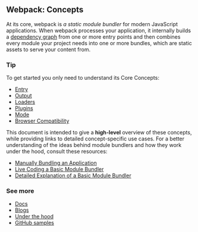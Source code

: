 ## Webpack: Concepts
At its core, webpack is *a static module bundler* for modern JavaScript applications. When webpack processes your application, it internally builds a [dependency graph](https://webpack.js.org/concepts/dependency-graph/) from one or more entry points and then combines every module your project needs into one or more bundles, which are static assets to serve your content from.

### Tip
To get started you only need to understand its Core Concepts:

- [Entry](https://webpack.js.org/concepts/#entry)
- [Output](https://webpack.js.org/concepts/#output)
- [Loaders](https://webpack.js.org/concepts/#loaders)
- [Plugins](https://webpack.js.org/concepts/#plugins)
- [Mode](https://webpack.js.org/concepts/#mode)
- [Browser Compatibility](https://webpack.js.org/concepts/#browser-compatibility)

This document is intended to give a **high-level** overview of these concepts, while providing links to detailed concept-specific use cases.
For a better understanding of the ideas behind module bundlers and how they work under the hood, consult these resources:

- [Manually Bundling an Application](https://www.youtube.com/watch?v=UNMkLHzofQI)
- [Live Coding a Basic Module Bundler](https://www.youtube.com/watch?v=Gc9-7PBqOC8)
- [Detailed Explanation of a Basic Module Bundler](https://github.com/ronami/minipack)

### See more

- [Docs](https://webpack.js.org/concepts/)
- [Blogs](https://webpack.js.org/blog/)
- [Under the hood](https://webpack.js.org/concepts/under-the-hood/)
- [GitHub samples](https://github.com/leorenis/react-samples/tree/master/udmy-webpackone)